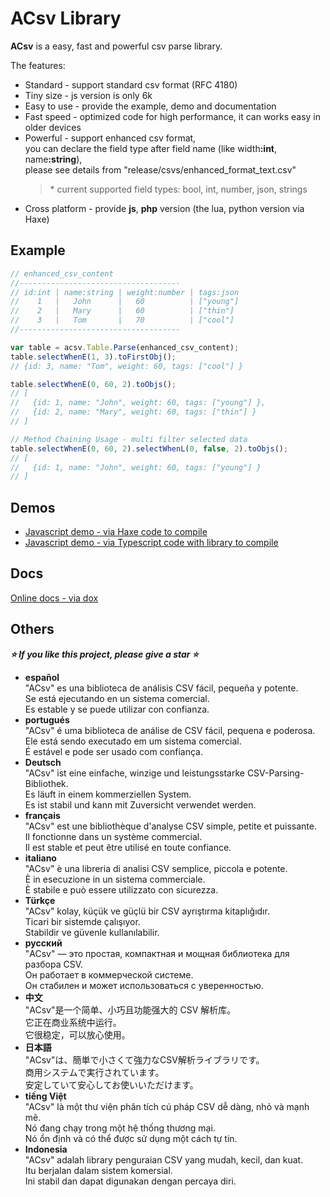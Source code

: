 ACsv Library
================
**ACsv** is a easy, fast and powerful csv parse library.  

The features:
* Standard - support standard csv format (RFC 4180)
* Tiny size - js version is only 6k
* Easy to use - provide the example, demo and documentation
* Fast speed - optimized code for high performance, it can works easy in older devices
* Powerful - support enhanced csv format,  
  you can declare the field type after field name (like width<b>:int</b>, name<b>:string</b>),  
  please see details from "release/csvs/enhanced_format_text.csv"  
	> \* current supported field types: bool, int, number, json, strings
* Cross platform - provide <b>js</b>, <b>php</b> version (the lua, python version via Haxe)
  

Example
----------------
```javascript
// enhanced_csv_content
//------------------------------------
// id:int | name:string | weight:number | tags:json
//    1   |   John      |   60          | ["young"]
//    2   |   Mary      |   60          | ["thin"]
//    3   |   Tom       |   70          | ["cool"]
//------------------------------------

var table = acsv.Table.Parse(enhanced_csv_content);
table.selectWhenE(1, 3).toFirstObj();
// {id: 3, name: "Tom", weight: 60, tags: ["cool"] }

table.selectWhenE(0, 60, 2).toObjs();
// [ 
//   {id: 1, name: "John", weight: 60, tags: ["young"] }, 
//   {id: 2, name: "Mary", weight: 60, tags: ["thin"] }
// ]

// Method Chaining Usage - multi filter selected data
table.selectWhenE(0, 60, 2).selectWhenL(0, false, 2).toObjs();
// [ 
//   {id: 1, name: "John", weight: 60, tags: ["young"] }
// ]
```

Demos 
----------------
* [Javascript demo - via Haxe code to compile](https://amin2312.github.io/ACsv/release/js/demo.html)
* [Javascript demo - via Typescript code with library to compile](https://amin2312.github.io/ACsv/release/ts/demo.html)

Docs
----------------
[Online docs - via dox](https://amin2312.github.io/ACsv/release/docs/hx/index.html)

Others
----------------
***⭐ If you like this project, please give a star ⭐***
+ **español**  
"ACsv" es una biblioteca de análisis CSV fácil, pequeña y potente.  
Se está ejecutando en un sistema comercial.  
Es estable y se puede utilizar con confianza.
+ **portugués**  
"ACsv" é uma biblioteca de análise de CSV fácil, pequena e poderosa.  
Ele está sendo executado em um sistema comercial.  
É estável e pode ser usado com confiança.
+ **Deutsch**  
"ACsv" ist eine einfache, winzige und leistungsstarke CSV-Parsing-Bibliothek.  
Es läuft in einem kommerziellen System.  
Es ist stabil und kann mit Zuversicht verwendet werden.
+ **français**  
"ACsv" est une bibliothèque d'analyse CSV simple, petite et puissante.  
Il fonctionne dans un système commercial.  
Il est stable et peut être utilisé en toute confiance.
+ **italiano**  
"ACsv" è una libreria di analisi CSV semplice, piccola e potente.  
È in esecuzione in un sistema commerciale.  
È stabile e può essere utilizzato con sicurezza.
+ **Türkçe**  
"ACsv" kolay, küçük ve güçlü bir CSV ayrıştırma kitaplığıdır.  
Ticari bir sistemde çalışıyor.  
Stabildir ve güvenle kullanılabilir.
+ **русский**  
"ACsv" — это простая, компактная и мощная библиотека для разбора CSV.  
Он работает в коммерческой системе.  
Он стабилен и может использоваться с уверенностью.
+ **中文**  
"ACsv"是一个简单、小巧且功能强大的 CSV 解析库。   
它正在商业系统中运行。  
它很稳定，可以放心使用。
+ **日本語**  
"ACsv"は、簡単で小さくて強力なCSV解析ライブラリです。  
商用システムで実行されています。  
安定していて安心してお使いいただけます。
+ **tiếng Việt**  
"ACsv" là một thư viện phân tích cú pháp CSV dễ dàng, nhỏ và mạnh mẽ.  
Nó đang chạy trong một hệ thống thương mại.  
Nó ổn định và có thể được sử dụng một cách tự tin.
+ **Indonesia**  
"ACsv" adalah library penguraian CSV yang mudah, kecil, dan kuat.  
Itu berjalan dalam sistem komersial.  
Ini stabil dan dapat digunakan dengan percaya diri.
